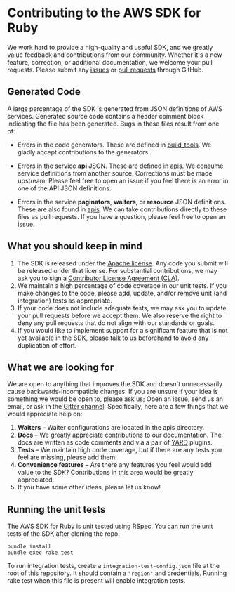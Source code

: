 # Contributing to the AWS SDK for Ruby

We work hard to provide a high-quality and useful SDK, and we greatly value feedback and contributions from our
community. Whether it's a new feature, correction, or additional documentation, we welcome your pull requests.
Please submit any [issues][] or [pull requests][pull-requests] through GitHub.

## Generated Code

A large percentage of the SDK is generated from JSON definitions of AWS services. Generated source code
contains a header comment block indicating the file has been generated. Bugs in these files result from
one of:

* Errors in the code generators. These are defined in [build_tools](https://github.com/aws/aws-sdk-ruby/blob/version-3/build_tools).
  We gladly accept contributions to the generators.

* Errors in the service **api** JSON. These are defined in [apis](https://github.com/aws/aws-sdk-ruby/blob/version-3/apis).
  We consume service definitions from another source. Corrections must be made upstream. Please feel free
  to open an issue if you feel there is an error in one of the API JSON definitions.

* Errors in the service **paginators**, **waiters**, or **resource** JSON definitions. These are also found in
  [apis](https://github.com/aws/aws-sdk-ruby/blob/version-3/apis). We can take contributions directly to these files
  as pull requests. If you have a question, please feel free to open an issue.

## What you should keep in mind

1. The SDK is released under the [Apache license][license]. Any code you submit will be released under that license. For
   substantial contributions, we may ask you to sign a [Contributor License Agreement (CLA)][cla].
2. We maintain a high percentage of code coverage in our unit tests. If you make changes to the code, please add,
   update, and/or remove unit (and integration) tests as appropriate.
3. If your code does not include adequate tests, we may ask you to update your pull requests before we accept them.
   We also reserve the right to deny any pull requests that do not align with our standards or goals.
4. If you would like to implement support for a significant feature that is not yet available in the SDK, please talk to
   us beforehand to avoid any duplication of effort.

## What we are looking for

We are open to anything that improves the SDK and doesn't unnecessarily cause backwards-incompatible changes. If you are
unsure if your idea is something we would be open to, please ask us; Open an issue, send us an email, or ask in the
[Gitter channel](https://gitter.im/aws/aws-sdk-ruby). Specifically, here are a few things that we would
appreciate help on:

1. **Waiters** – Waiter configurations are located in the apis directory.
2. **Docs** – We  greatly appreciate contributions to our documentation. The docs are written as code comments
   and via a pair of [YARD](https://github.com/lsegal/yard) plugins.
3. **Tests** – We maintain high code coverage, but if there are any tests you feel are missing, please add them.
4. **Convenience features** – Are there any features you feel would add value to the SDK? Contributions in this
   area would be greatly appreciated. 
5. If you have some other ideas, please let us know!

## Running the unit tests

The AWS SDK for Ruby is unit tested using RSpec. You can run the unit tests of the SDK after cloning the repo:

    bundle install
    bundle exec rake test

To run integration tests, create a `integration-test-config.json` file at the root of this repository. It should
contain a `"region"` and credentials. Running rake test when this file is present will enable integration tests.

[issues]: https://github.com/aws/aws-sdk-ruby/issues
[pull-requests]: https://github.com/aws/aws-sdk-ruby/pulls
[license]: http://aws.amazon.com/apache2.0/
[cla]: http://en.wikipedia.org/wiki/Contributor_License_Agreement
[docs-readme]: https://github.com/aws/aws-sdk-php/blob/version-3/docs/README.md
